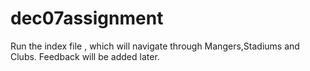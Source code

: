 # dec07assignment

Run the index file , which will navigate through Mangers,Stadiums and Clubs. 
Feedback will be added later.
